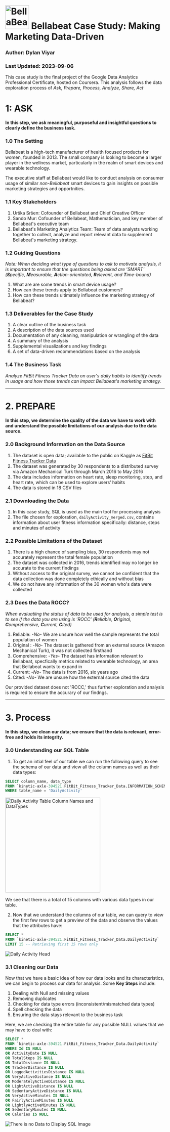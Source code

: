
# <img src="https://github.com/dylanviyar/Google-Analytics-Case-Study/assets/81194849/31b77307-1441-48d6-b089-3f4298a00545" alt="BellaBeat Logo" width="75"> Bellabeat Case Study: Making Marketing Data-Driven  
### Author: Dylan Viyar
### Last Updated: 2023-09-06




This case study is the final project of the Google Data Analytics Professional Certificate, hosted on Coursera. This analysis follows the data exploration process of *Ask, Prepare, Process, Analyze, Share, Act*


# 1: ASK

#### In this step, we ask meaningful, purposeful and insightful questions to clearly define the business task.

### 1.0 The Setting

Bellabeat is a high-tech manufacturer of health focused products for women, founded in 2013. The small company is looking to become a larger player in the wellness market, particularly in the realm of smart devices and wearable technology.

The executive staff at Bellabeat would like to conduct analysis on consumer usage of similar *non-Bellabeat* smart devices to gain insights on possible marketing strategies and opportnities.

### 1.1 Key Stakeholders

1. Urška Sršen: Cofounder of Bellabeat and Chief Creative Officer
2. Sando Mur: Cofounder of Bellabeat, Mathematician, and key member of Bellabeat's executive team
3. Bellabeat's Marketing Analytics Team: Team of data analysts working together to collect, analyze and report relevant data to supplement Bellabeat's marketing strategy.

### 1.2 Guiding Questions
*Note: When deciding what type of questions to ask to motivate analysis, it is important to ensure that the questions being asked are 'SMART' (**S**pecific, **M**easurable, **A**ction-orientated, **R**elevant, and **T**ime-bound)*

1. What are are some trends in smart device usage?
2. How can these trends apply to Bellabeat customers?
3. How can these trends ultimately influence the marketing strategy of Bellabeat?

### 1.3 Deliverables for the Case Study

1. A clear outline of the business task
2. A description of the data sources used
3. Documentation of any cleaning, manipulation or wrangling of the data
4. A summary of the analysis
5. Supplemental visualizations and key findings
6. A set of data-driven recommendations based on the analysis

### 1.4 The Business Task 

*Analyze FitBit Fitness Tracker Data on user's daily habits to identify trends in usage and how those trends can impact Bellabeat's marketing strategy.*

---

# 2. PREPARE

#### In this step, we determine the quality of the data we have to work with and understand the possible limitations of our analysis due to the data source.

### 2.0 Background Information on the Data Source

1. The dataset is open data; available to the public on Kaggle as  [FitBit Fitness Tracker Data](https://www.kaggle.com/datasets/arashnic/fitbit)
2. The dataset was generated by 30 respondents to a distributed survey via Amazon Mechanical Turk through March 2016 to May 2016
3. The data includes information on heart rate, sleep monitoring, step, and heart rate, which can be used to explore users’ habits
4. The data is stored in 18 CSV files

### 2.1 Downloading the Data

1. In this case study, SQL is used as the main tool for processing analysis
2. The file chosen for exploration, `dailyActivity_merged.csv`, contains information about user fitness information specifically: distance, steps and minutes of activity

### 2.2 Possible Limitations of the Dataset

1. There is a high chance of sampling bias, 30 respondents may not accurately represent the total female population
2. The dataset was collected in 2016, trends identified may no longer be accurate to the current findings
3. Without access to the original survey, we cannot be confident that the data collection was done completely ethically and without bias
4. We do not have any information of the 30 women who's data were collected

### 2.3 Does the Data ROCC? 
*When evaluatiing the status of data to be used for analysis, a simple test is to see if the data you are using is 'ROCC' (**R**eliable, **O**riginal, **C**omprehensive, **C**urrent, **C**ited)*

1. Reliable: -*No*- We are unsure how well the sample represents the total population of women
2. Original : -*No*- The dataset is gathered from an external source (Amazon Mechanical Turk), it was not collected firsthand
3. Comprehensive: -*Yes*- The dataset has information relevant to Bellabeat, specfically metrics related to wearable technology, an area that Bellabeat wants to expand in
4. Current: -*No*- The data is from 2016, six years ago
5. Cited: -*No*- We are unsure how the external source cited the data

Our provided dataset does not 'ROCC,' thus further exploration and analysis is required to ensure the accurary of our findngs.

---

# 3. Process 
#### In this step, we clean our data; we ensure that the data is relevant, error-free and holds its integrity.

### 3.0 Understanding our SQL Table

1. To get an intial feel of our table we can run the following query to see the schema of our data and view all the column names as well as their data types:

```sql
SELECT column_name, data_type
FROM `kinetic-axle-394521.FitBit_Fitness_Tracker_Data.INFORMATION_SCHEMA.COLUMNS` 
WHERE table_name = 'DailyActivity'
```
<img src="https://github.com/dylanviyar/Google-Analytics-Case-Study/assets/81194849/1564dc03-b842-438f-a693-32a25feda963" alt="Daily Activity Table Column Names and DataTypes" width="300">

We see that there is a total of 15 columns with various data types in our table.

2. Now that we understand the columns of our table, we can query to view the first few rows to get a preview of the data and observe the values that the attributes have:

```sql
SELECT *
FROM `kinetic-axle-394521.FitBit_Fitness_Tracker_Data.DailyActivity` 
LIMIT 15 -- Retrieving first 15 rows only
```

![Daily Activity Head](https://github.com/dylanviyar/Google-Analytics-Case-Study/assets/81194849/c97c1f1f-848b-4409-9967-5f55f90b5dcb|width=300)

### 3.1 Cleaning our Data

Now that we have a basic idea of how our data looks and its characteristics, we can begin to process our data for analysis.
Some **Key Steps** include:
1. Dealing with Null and missing values
2. Removing duplicates
3. Checking for data type errors (inconsistent/mismatched data types)
4. Spell checking the data
5. Ensuring the data stays relevant to the business task

Here, we are checking the entire table for any possible NULL values that we may have to deal with:

```sql
SELECT * 
FROM `kinetic-axle-394521.FitBit_Fitness_Tracker_Data.DailyActivity` 
WHERE Id IS NULL
OR ActivityDate IS NULL
OR TotalSteps IS NULL
OR TotalDistance IS NULL
OR TrackerDistance IS NULL
OR LoggedActivitiesDistance IS NULL
OR VeryActiveDistance IS NULL
OR ModeratelyActiveDistance IS NULL
OR LightActiveDistance IS NULL
OR SedentaryActiveDistance IS NULL
OR VeryActiveMinutes IS NULL
OR FairlyActiveMinutes IS NULL
OR LightlyActiveMinutes IS NULL
OR SedentaryMinutes IS NULL
OR Calories IS NULL
```
![There is no Data to Display SQL Image](https://github.com/dylanviyar/Google-Analytics-Case-Study/assets/81194849/f8692399-fea0-4e99-b2c1-88a2415baa38|width=25)




